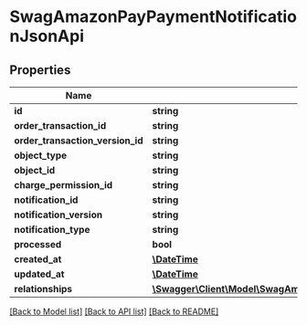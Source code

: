 # SwagAmazonPayPaymentNotificationJsonApi

## Properties
Name | Type | Description | Notes
------------ | ------------- | ------------- | -------------
**id** | **string** |  | [optional] 
**order_transaction_id** | **string** |  | [optional] 
**order_transaction_version_id** | **string** |  | [optional] 
**object_type** | **string** |  | 
**object_id** | **string** |  | 
**charge_permission_id** | **string** |  | [optional] 
**notification_id** | **string** |  | 
**notification_version** | **string** |  | 
**notification_type** | **string** |  | 
**processed** | **bool** |  | [optional] 
**created_at** | [**\DateTime**](\DateTime.md) |  | 
**updated_at** | [**\DateTime**](\DateTime.md) |  | [optional] 
**relationships** | [**\Swagger\Client\Model\SwagAmazonPayPaymentNotificationJsonApiRelationships**](SwagAmazonPayPaymentNotificationJsonApiRelationships.md) |  | [optional] 

[[Back to Model list]](../../README.md#documentation-for-models) [[Back to API list]](../../README.md#documentation-for-api-endpoints) [[Back to README]](../../README.md)

